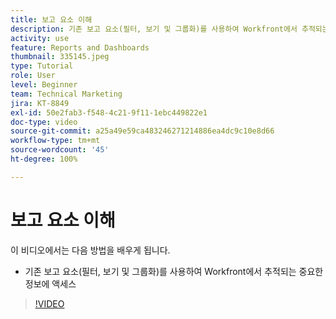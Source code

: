 ```yaml
---
title: 보고 요소 이해
description: 기존 보고 요소(필터, 보기 및 그룹화)를 사용하여 Workfront에서 추적되는 정보에 액세스하는 방법을 알아봅니다.
activity: use
feature: Reports and Dashboards
thumbnail: 335145.jpeg
type: Tutorial
role: User
level: Beginner
team: Technical Marketing
jira: KT-8849
exl-id: 50e2fab3-f548-4c21-9f11-1ebc449822e1
doc-type: video
source-git-commit: a25a49e59ca483246271214886ea4dc9c10e8d66
workflow-type: tm+mt
source-wordcount: '45'
ht-degree: 100%

---
```


# 보고 요소 이해

이 비디오에서는 다음 방법을 배우게 됩니다.

* 기존 보고 요소(필터, 보기 및 그룹화)를 사용하여 Workfront에서 추적되는 중요한 정보에 액세스

>[!VIDEO](https://video.tv.adobe.com/v/335145/?quality=12&learn=on)
